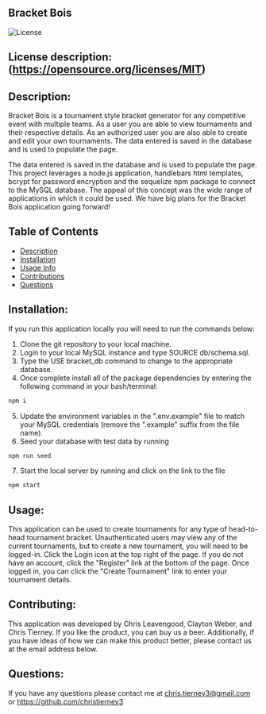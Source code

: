 
## Bracket Bois

![License](https://img.shields.io/badge/License-MIT-blue.svg)

## License description: (https://opensource.org/licenses/MIT)

## Description:
Bracket Bois is a tournament style bracket generator for any competitive event with multiple teams. As a user you are able to view tournaments and their respective details. As an authorized user you are also able to create and edit your own tournaments. The data entered is saved in the database and is used to populate the page.

The data entered is saved in the database and is used to populate the page. This project leverages a node.js application, handlebars html templates, bcrypt for password encryption and the sequelize npm package to connect to the MySQL database. The appeal of this concept was the wide range of applications in which it could be used. We have big plans for the Bracket Bois application going forward!


## Table of Contents
* [Description](#description)
* [Installation](#installation)
* [Usage Info](#usage)
* [Contributions](#contributing)
* [Questions](#questions)


## Installation: 
If you run this application locally you will need to run the commands below:

1. Clone the git repository to your local machine.
2. Login to your local MySQL instance and type SOURCE db/schema.sql. 
3. Type the USE bracket_db command to change to the appropriate database. 
4. Once complete install all of the package dependencies by entering the following command in your bash/terminal:
```bash
npm i
```
5. Update the environment variables in the ".env.example" file to match your MySQL credentials (remove the ".example" suffix from the file name). 
6. Seed your database with test data by running 
```bash
npm run seed
```
7. Start the local server by running and click on the link to the file
```bash
npm start
```

## Usage:

This application can be used to create tournaments for any type of head-to-head tournament bracket. Unauthenticated users may view any of the current tournaments, but to create a new tournament, you will need to be logged-in. Click the Login icon at the top right of the page. If you do not have an account, click the "Register" link at the bottom of the page. Once logged in, you can click the "Create Tournament" link to enter your tournament details.


## Contributing:
This application was developed by Chris Leavengood, Clayton Weber, and Chris Tierney. If you like the product, you can buy us a beer. Additionally, if you have ideas of how we can make this product better, please contact us at the email address below.


## Questions:
If you have any questions please contact me at chris.tierney3@gmail.com or https://github.com/christierney3